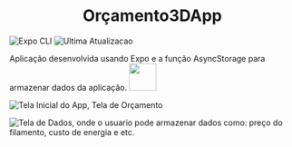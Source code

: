 <h1 align="center"> Orçamento3DApp </h1>

![Expo CLI](https://img.shields.io/badge/Expo-0.6.2-lightgrey)
![Ultima Atualizacao](https://img.shields.io/badge/realease%20date%3A-december%202022-orange)

<p>Aplicação desenvolvida usando Expo e a função AsyncStorage para armazenar dados da aplicação.

 
 <img src="(https://user-images.githubusercontent.com/28853497/224371106-d8f58ddc-a19c-4014-af3b-e075f90683ee.jpeg)" width="48">
 
![Tela Inicial do App, Tela de Orçamento](https://user-images.githubusercontent.com/28853497/224371106-d8f58ddc-a19c-4014-af3b-e075f90683ee.jpeg)  
 
![Tela de Dados, onde o usuario pode armazenar dados como: preço do filamento, custo de energia e etc.](https://user-images.githubusercontent.com/28853497/224371377-e2e41c3d-915d-44bc-af5e-ba07f7c946b4.jpeg)
